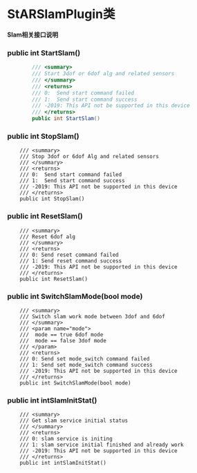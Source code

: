 # StARSlamPlugin类

**Slam相关接口说明**

### public int StartSlam()
```csharp
        /// <summary>
        /// Start 3dof or 6dof alg and related sensors
        /// </summary>
        /// <returns>
        /// 0:  Send start command failed
        /// 1:  Send start command success
        /// -2019: This API not be supported in this device
        /// </returns>
		public int StartSlam()
```
### public int StopSlam()
        /// <summary>
        /// Stop 3dof or 6dof Alg and related sensors
        /// </summary>
        /// <returns>
        /// 0:  Send start command failed
        /// 1:  Send start command success
        /// -2019: This API not be supported in this device
        /// </returns>
		public int StopSlam()

### public int ResetSlam()
        /// <summary>
        /// Reset 6dof alg
        /// </summary>
        /// <returns>
        /// 0: Send reset command failed
        /// 1: Send reset command success
        /// -2019: This API not be supported in this device
        /// </returns>
		public int ResetSlam()

### public int SwitchSlamMode(bool mode)
        /// <summary>
        /// Switch slam work mode between 3dof and 6dof
        /// </summary>
        /// <param name="mode">
        ///  mode == true 6dof mode
        ///  mode == false 3dof mode
        /// </param>
        /// <returns>
        /// 0: Send set mode_switch command failed
        /// 1: Send set mode_switch command success
        /// -2019: This API not be supported in this device
        /// </returns>
		public int SwitchSlamMode(bool mode)

### public int intSlamInitStat()
        /// <summary>
        /// Get slam service initial status
        /// </summary>
        /// <returns>
        /// 0: slam service is initing
        /// 1: slam service initial finished and already work
        /// -2019: This API not be supported in this device
        /// </returns>
		public int intSlamInitStat()